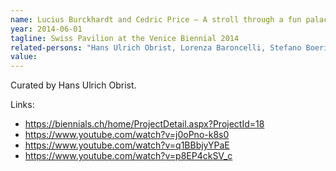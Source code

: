 ```yaml
---
name: Lucius Burckhardt and Cedric Price – A stroll through a fun palace
year: 2014-06-01
tagline: Swiss Pavilion at the Venice Biennial 2014
related-persons: "Hans Ulrich Obrist, Lorenza Baroncelli, Stefano Boeri, Liam Gillick, Carsten Höller, Philippe Parreno, Rirkrit Tiravanija, Maja Hoffman, Anri Sala, Edi Rama, Freek Persyn, Joseph Grima, Olafur Eliasson, Dominique Gonzalez Foerster"
value:
---
```


Curated by Hans Ulrich Obrist.

Links:
* <https://biennials.ch/home/ProjectDetail.aspx?ProjectId=18>
* <https://www.youtube.com/watch?v=j0oPno-k8s0>
* <https://www.youtube.com/watch?v=q1BBbjyYPaE>
* <https://www.youtube.com/watch?v=p8EP4ckSV_c>

